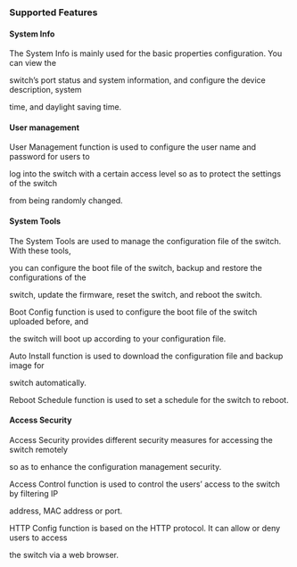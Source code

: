 ### Supported Features

#### System Info

The System Info is mainly used for the basic properties configuration. You can view the

switch’s port status and system information, and configure the device description, system

time, and daylight saving time.

#### User management

User Management function is used to configure the user name and password for users to

log into the switch with a certain access level so as to protect the settings of the switch

from being randomly changed.

#### System Tools

The System Tools are used to manage the configuration file of the switch. With these tools,

you can configure the boot file of the switch, backup and restore the configurations of the

switch, update the firmware, reset the switch, and reboot the switch.

Boot Config function is used to configure the boot file of the switch uploaded before, and

the switch will boot up according to your configuration file.

Auto Install function is used to download the configuration file and backup image for

switch automatically.

Reboot Schedule function is used to set a schedule for the switch to reboot.

#### Access Security

Access Security provides different security measures for accessing the switch remotely

so as to enhance the configuration management security.

Access Control function is used to control the users’ access to the switch by filtering IP

address, MAC address or port.

HTTP Config function is based on the HTTP protocol. It can allow or deny users to access

the switch via a web browser.



